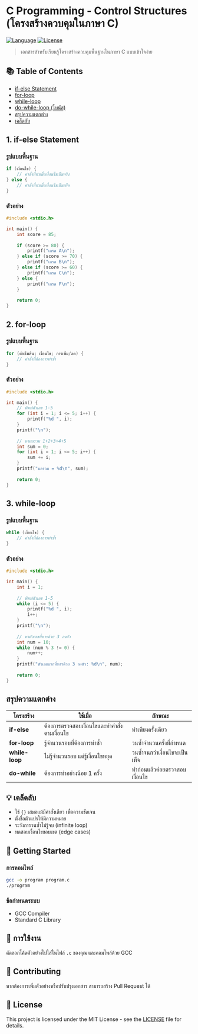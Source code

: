# C Programming - Control Structures (โครงสร้างควบคุมในภาษา C)

[![Language](https://img.shields.io/badge/Language-C-blue.svg)](https://www.gnu.org/software/gnu-c-manual/)
[![License](https://img.shields.io/badge/License-MIT-green.svg)](LICENSE)

> เอกสารสำหรับเรียนรู้โครงสร้างควบคุมพื้นฐานในภาษา C แบบเข้าใจง่าย

## 📚 Table of Contents
- [if-else Statement](#1-if-else-statement)
- [for-loop](#2-for-loop)
- [while-loop](#3-while-loop)
- [do-while-loop (โบนัส)](#4-do-while-loop-โบนัส)
- [สรุปความแตกต่าง](#สรุปความแตกต่าง)
- [เคล็ดลับ](#เคล็ดลับ)

## 1. if-else Statement

### รูปแบบพื้นฐาน
```c
if (เงื่อนไข) {
    // คำสั่งที่ทำเมื่อเงื่อนไขเป็นจริง
} else {
    // คำสั่งที่ทำเมื่อเงื่อนไขเป็นเท็จ
}
```

### ตัวอย่าง
```c
#include <stdio.h>

int main() {
    int score = 85;
    
    if (score >= 80) {
        printf("เกรด A\n");
    } else if (score >= 70) {
        printf("เกรด B\n");
    } else if (score >= 60) {
        printf("เกรด C\n");
    } else {
        printf("เกรด F\n");
    }
    
    return 0;
}
```

## 2. for-loop

### รูปแบบพื้นฐาน
```c
for (ค่าเริ่มต้น; เงื่อนไข; การเพิ่ม/ลด) {
    // คำสั่งที่ต้องการทำซ้ำ
}
```

### ตัวอย่าง
```c
#include <stdio.h>

int main() {
    // พิมพ์ตัวเลข 1-5
    for (int i = 1; i <= 5; i++) {
        printf("%d ", i);
    }
    printf("\n");
    
    // หาผลรวม 1+2+3+4+5
    int sum = 0;
    for (int i = 1; i <= 5; i++) {
        sum += i;
    }
    printf("ผลรวม = %d\n", sum);
    
    return 0;
}
```

## 3. while-loop

### รูปแบบพื้นฐาน
```c
while (เงื่อนไข) {
    // คำสั่งที่ต้องการทำซ้ำ
}
```

### ตัวอย่าง
```c
#include <stdio.h>

int main() {
    int i = 1;
    
    // พิมพ์ตัวเลข 1-5
    while (i <= 5) {
        printf("%d ", i);
        i++;
    }
    printf("\n");
    
    // หาตัวเลขที่หารด้วย 3 ลงตัว
    int num = 10;
    while (num % 3 != 0) {
        num++;
    }
    printf("ตัวเลขแรกที่หารด้วย 3 ลงตัว: %d\n", num);
    
    return 0;
}
```


## สรุปความแตกต่าง

| โครงสร้าง | ใช้เมื่อ | ลักษณะ |
|----------|---------|--------|
| **if-else** | ต้องการตรวจสอบเงื่อนไขและทำคำสั่งตามเงื่อนไข | ทำเพียงครั้งเดียว |
| **for-loop** | รู้จำนวนรอบที่ต้องการทำซ้ำ | วนซ้ำจำนวนครั้งที่กำหนด |
| **while-loop** | ไม่รู้จำนวนรอบ แต่รู้เงื่อนไขหยุด | วนซ้ำจนกว่าเงื่อนไขจะเป็นเท็จ |
| **do-while** | ต้องการทำอย่างน้อย 1 ครั้ง | ทำก่อนแล้วค่อยตรวจสอบเงื่อนไข |

## 💡 เคล็ดลับ
- ใช้ `{}` เสมอแม้มีคำสั่งเดียว เพื่อความชัดเจน
- ตั้งชื่อตัวแปรให้มีความหมาย
- ระวังการวนซ้ำไม่รู้จบ (infinite loop)
- ทดสอบเงื่อนไขขอบเขต (edge cases)

## 🚀 Getting Started

### การคอมไพล์
```bash
gcc -o program program.c
./program
```

### ข้อกำหนดระบบ
- GCC Compiler
- Standard C Library

## 📖 การใช้งาน
คัดลอกโค้ดตัวอย่างไปใส่ในไฟล์ `.c` ของคุณ และคอมไพล์ด้วย GCC

## 🤝 Contributing
หากต้องการเพิ่มตัวอย่างหรือปรับปรุงเอกสาร สามารถสร้าง Pull Request ได้

## 📄 License
This project is licensed under the MIT License - see the [LICENSE](LICENSE) file for details.
